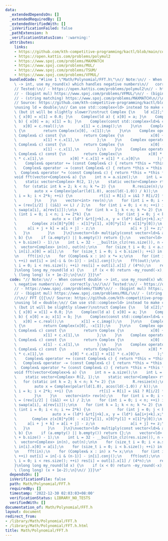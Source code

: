 ```yaml
---
data:
  _extendedDependsOn: []
  _extendedRequiredBy: []
  _extendedVerifiedWith: []
  _isVerificationFailed: false
  _pathExtension: h
  _verificationStatusIcon: ':warning:'
  attributes:
    links:
    - https://github.com/kth-competitive-programming/kactl/blob/main/content/numerical/FastFourierTransform.h
    - https://open.kattis.com/problems/polymul2
    - https://www.spoj.com/problems/MAXMATCH
    - https://www.spoj.com/problems/MUL/
    - https://www.spoj.com/problems/TSUM/
    - https://www.spoj.com/problems/VFMUL/
  bundledCode: "#line 1 \"Math/Polynomial/FFT.h\"\n// Note:\n// - When convert double\
    \ -> int, use my_round(x) which handles negative numbers\n//   correctly.\n//\n\
    // Tested:\n// - https://open.kattis.com/problems/polymul2\n// - https://www.spoj.com/problems/TSUM/\n\
    // - (bigint mul) https://www.spoj.com/problems/VFMUL/\n// - (bigint mul) https://www.spoj.com/problems/MUL/\n\
    // - (string matching) https://www.spoj.com/problems/MAXMATCH\n//\n// FFT {{{\n\
    // Source: https://github.com/kth-competitive-programming/kactl/blob/main/content/numerical/FastFourierTransform.h\n\
    \nusing ld = double;\n// Can use std::complex<ld> instead to make code shorter\
    \ (but it will be slightly slower)\nstruct Complex {\n    ld x[2];\n\n    Complex()\
    \ { x[0] = x[1] = 0.0; }\n    Complex(ld a) { x[0] = a; }\n    Complex(ld a, ld\
    \ b) { x[0] = a; x[1] = b; }\n    Complex(const std::complex<ld>& c) {\n     \
    \   x[0] = c.real();\n        x[1] = c.imag();\n    }\n\n    Complex conj() const\
    \ {\n        return Complex(x[0], -x[1]);\n    }\n\n    Complex operator + (const\
    \ Complex& c) const {\n        return Complex {\n            x[0] + c.x[0],\n\
    \            x[1] + c.x[1],\n        };\n    }\n    Complex operator - (const\
    \ Complex& c) const {\n        return Complex {\n            x[0] - c.x[0],\n\
    \            x[1] - c.x[1],\n        };\n    }\n    Complex operator * (const\
    \ Complex& c) const {\n        return Complex(\n            x[0] * c.x[0] - x[1]\
    \ * c.x[1],\n            x[0] * c.x[1] + x[1] * c.x[0]\n        );\n    }\n\n\
    \    Complex& operator += (const Complex& c) { return *this = *this + c; }\n \
    \   Complex& operator -= (const Complex& c) { return *this = *this - c; }\n  \
    \  Complex& operator *= (const Complex& c) { return *this = *this * c; }\n};\n\
    void fft(vector<Complex>& a) {\n    int n = a.size();\n    int L = 31 - __builtin_clz(n);\n\
    \    static vector<Complex> R(2, 1);\n    static vector<Complex> rt(2, 1);\n \
    \   for (static int k = 2; k < n; k *= 2) {\n        R.resize(n);\n        rt.resize(n);\n\
    \        auto x = Complex(polar(ld(1.0), acos(ld(-1.0)) / k));\n        for (int\
    \ i = k; i < 2*k; ++i) {\n            rt[i] = R[i] = i&1 ? R[i/2] * x : R[i/2];\n\
    \        }\n    }\n    vector<int> rev(n);\n    for (int i = 0; i < n; ++i) rev[i]\
    \ = (rev[i/2] | (i&1) << L) / 2;\n    for (int i = 0; i < n; ++i) if (i < rev[i])\
    \ swap(a[i], a[rev[i]]);\n\n    for (int k = 1; k < n; k *= 2) {\n        for\
    \ (int i = 0; i < n; i += 2*k) {\n            for (int j = 0; j < k; ++j) {\n\
    \                auto x = (ld*) &rt[j+k].x, y = (ld*) &a[i+j+k].x;\n         \
    \       Complex z(x[0]*y[0] - x[1]*y[1], x[0]*y[1] + x[1]*y[0]);\n           \
    \     a[i + j + k] = a[i + j] - z;\n                a[i + j] += z;\n         \
    \   }\n        }\n    }\n}\nvector<ld> multiply(const vector<ld>& a, const vector<ld>&\
    \ b) {\n    if (a.empty() || b.empty()) return {};\n    vector<ld> res(a.size()\
    \ + b.size() - 1);\n    int L = 32 - __builtin_clz(res.size()), n = 1<<L;\n  \
    \  vector<Complex> in(n), out(n);\n\n    for (size_t i = 0; i < a.size(); ++i)\
    \ in[i].x[0] = a[i];\n    for (size_t i = 0; i < b.size(); ++i) in[i].x[1] = b[i];\n\
    \n    fft(in);\n    for (Complex& x : in) x *= x;\n\n    for (int i = 0; i < n;\
    \ ++i) out[i] = in[-i & (n-1)] - in[i].conj();\n    fft(out);\n\n    for (size_t\
    \ i = 0; i < res.size(); ++i) res[i] = out[i].x[1] / (4*n);\n    return res;\n\
    }\nlong long my_round(ld x) {\n    if (x < 0) return -my_round(-x);\n    return\
    \ (long long) (x + 1e-2);\n}\n// }}}\n"
  code: "// Note:\n// - When convert double -> int, use my_round(x) which handles\
    \ negative numbers\n//   correctly.\n//\n// Tested:\n// - https://open.kattis.com/problems/polymul2\n\
    // - https://www.spoj.com/problems/TSUM/\n// - (bigint mul) https://www.spoj.com/problems/VFMUL/\n\
    // - (bigint mul) https://www.spoj.com/problems/MUL/\n// - (string matching) https://www.spoj.com/problems/MAXMATCH\n\
    //\n// FFT {{{\n// Source: https://github.com/kth-competitive-programming/kactl/blob/main/content/numerical/FastFourierTransform.h\n\
    \nusing ld = double;\n// Can use std::complex<ld> instead to make code shorter\
    \ (but it will be slightly slower)\nstruct Complex {\n    ld x[2];\n\n    Complex()\
    \ { x[0] = x[1] = 0.0; }\n    Complex(ld a) { x[0] = a; }\n    Complex(ld a, ld\
    \ b) { x[0] = a; x[1] = b; }\n    Complex(const std::complex<ld>& c) {\n     \
    \   x[0] = c.real();\n        x[1] = c.imag();\n    }\n\n    Complex conj() const\
    \ {\n        return Complex(x[0], -x[1]);\n    }\n\n    Complex operator + (const\
    \ Complex& c) const {\n        return Complex {\n            x[0] + c.x[0],\n\
    \            x[1] + c.x[1],\n        };\n    }\n    Complex operator - (const\
    \ Complex& c) const {\n        return Complex {\n            x[0] - c.x[0],\n\
    \            x[1] - c.x[1],\n        };\n    }\n    Complex operator * (const\
    \ Complex& c) const {\n        return Complex(\n            x[0] * c.x[0] - x[1]\
    \ * c.x[1],\n            x[0] * c.x[1] + x[1] * c.x[0]\n        );\n    }\n\n\
    \    Complex& operator += (const Complex& c) { return *this = *this + c; }\n \
    \   Complex& operator -= (const Complex& c) { return *this = *this - c; }\n  \
    \  Complex& operator *= (const Complex& c) { return *this = *this * c; }\n};\n\
    void fft(vector<Complex>& a) {\n    int n = a.size();\n    int L = 31 - __builtin_clz(n);\n\
    \    static vector<Complex> R(2, 1);\n    static vector<Complex> rt(2, 1);\n \
    \   for (static int k = 2; k < n; k *= 2) {\n        R.resize(n);\n        rt.resize(n);\n\
    \        auto x = Complex(polar(ld(1.0), acos(ld(-1.0)) / k));\n        for (int\
    \ i = k; i < 2*k; ++i) {\n            rt[i] = R[i] = i&1 ? R[i/2] * x : R[i/2];\n\
    \        }\n    }\n    vector<int> rev(n);\n    for (int i = 0; i < n; ++i) rev[i]\
    \ = (rev[i/2] | (i&1) << L) / 2;\n    for (int i = 0; i < n; ++i) if (i < rev[i])\
    \ swap(a[i], a[rev[i]]);\n\n    for (int k = 1; k < n; k *= 2) {\n        for\
    \ (int i = 0; i < n; i += 2*k) {\n            for (int j = 0; j < k; ++j) {\n\
    \                auto x = (ld*) &rt[j+k].x, y = (ld*) &a[i+j+k].x;\n         \
    \       Complex z(x[0]*y[0] - x[1]*y[1], x[0]*y[1] + x[1]*y[0]);\n           \
    \     a[i + j + k] = a[i + j] - z;\n                a[i + j] += z;\n         \
    \   }\n        }\n    }\n}\nvector<ld> multiply(const vector<ld>& a, const vector<ld>&\
    \ b) {\n    if (a.empty() || b.empty()) return {};\n    vector<ld> res(a.size()\
    \ + b.size() - 1);\n    int L = 32 - __builtin_clz(res.size()), n = 1<<L;\n  \
    \  vector<Complex> in(n), out(n);\n\n    for (size_t i = 0; i < a.size(); ++i)\
    \ in[i].x[0] = a[i];\n    for (size_t i = 0; i < b.size(); ++i) in[i].x[1] = b[i];\n\
    \n    fft(in);\n    for (Complex& x : in) x *= x;\n\n    for (int i = 0; i < n;\
    \ ++i) out[i] = in[-i & (n-1)] - in[i].conj();\n    fft(out);\n\n    for (size_t\
    \ i = 0; i < res.size(); ++i) res[i] = out[i].x[1] / (4*n);\n    return res;\n\
    }\nlong long my_round(ld x) {\n    if (x < 0) return -my_round(-x);\n    return\
    \ (long long) (x + 1e-2);\n}\n// }}}\n"
  dependsOn: []
  isVerificationFile: false
  path: Math/Polynomial/FFT.h
  requiredBy: []
  timestamp: '2022-12-30 02:03:03+08:00'
  verificationStatus: LIBRARY_NO_TESTS
  verifiedWith: []
documentation_of: Math/Polynomial/FFT.h
layout: document
redirect_from:
- /library/Math/Polynomial/FFT.h
- /library/Math/Polynomial/FFT.h.html
title: Math/Polynomial/FFT.h
---
```

